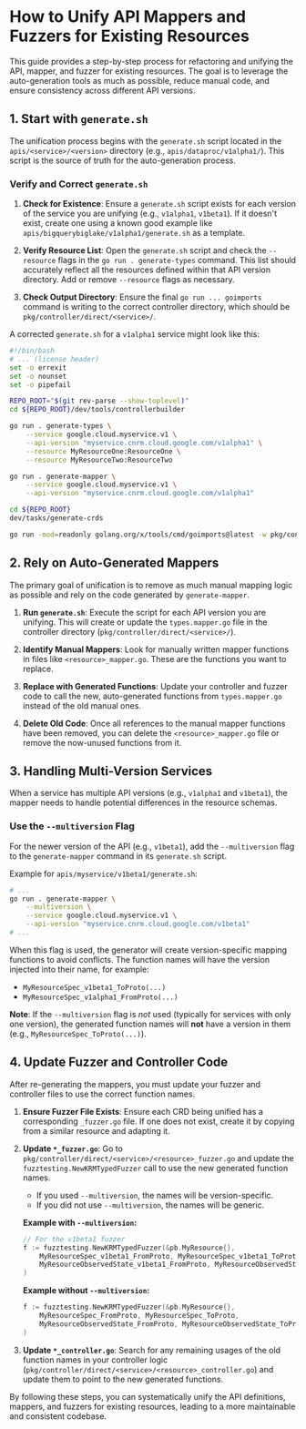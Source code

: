 # How to Unify API Mappers and Fuzzers for Existing Resources

This guide provides a step-by-step process for refactoring and unifying the API, mapper, and fuzzer for existing resources. The goal is to leverage the auto-generation tools as much as possible, reduce manual code, and ensure consistency across different API versions.

## 1. Start with `generate.sh`

The unification process begins with the `generate.sh` script located in the `apis/<service>/<version>` directory (e.g., `apis/dataproc/v1alpha1/`). This script is the source of truth for the auto-generation process.

### Verify and Correct `generate.sh`

1.  **Check for Existence**: Ensure a `generate.sh` script exists for each version of the service you are unifying (e.g., `v1alpha1`, `v1beta1`). If it doesn't exist, create one using a known good example like `apis/bigquerybiglake/v1alpha1/generate.sh` as a template.

2.  **Verify Resource List**: Open the `generate.sh` script and check the `--resource` flags in the `go run . generate-types` command. This list should accurately reflect all the resources defined within that API version directory. Add or remove `--resource` flags as necessary.

3.  **Check Output Directory**: Ensure the final `go run ... goimports` command is writing to the correct controller directory, which should be `pkg/controller/direct/<service>/`.

A corrected `generate.sh` for a `v1alpha1` service might look like this:

```bash
#!/bin/bash
# ... (license header)
set -o errexit
set -o nounset
set -o pipefail

REPO_ROOT="$(git rev-parse --show-toplevel)"
cd ${REPO_ROOT}/dev/tools/controllerbuilder

go run . generate-types \
    --service google.cloud.myservice.v1 \
    --api-version "myservice.cnrm.cloud.google.com/v1alpha1" \
    --resource MyResourceOne:ResourceOne \
    --resource MyResourceTwo:ResourceTwo

go run . generate-mapper \
    --service google.cloud.myservice.v1 \
    --api-version "myservice.cnrm.cloud.google.com/v1alpha1"

cd ${REPO_ROOT}
dev/tasks/generate-crds

go run -mod=readonly golang.org/x/tools/cmd/goimports@latest -w pkg/controller/direct/myservice/
```

## 2. Rely on Auto-Generated Mappers

The primary goal of unification is to remove as much manual mapping logic as possible and rely on the code generated by `generate-mapper`.

1.  **Run `generate.sh`**: Execute the script for each API version you are unifying. This will create or update the `types.mapper.go` file in the controller directory (`pkg/controller/direct/<service>/`).

2.  **Identify Manual Mappers**: Look for manually written mapper functions in files like `<resource>_mapper.go`. These are the functions you want to replace.

3.  **Replace with Generated Functions**: Update your controller and fuzzer code to call the new, auto-generated functions from `types.mapper.go` instead of the old manual ones.

4.  **Delete Old Code**: Once all references to the manual mapper functions have been removed, you can delete the `<resource>_mapper.go` file or remove the now-unused functions from it.

## 3. Handling Multi-Version Services

When a service has multiple API versions (e.g., `v1alpha1` and `v1beta1`), the mapper needs to handle potential differences in the resource schemas.

### Use the `--multiversion` Flag

For the newer version of the API (e.g., `v1beta1`), add the `--multiversion` flag to the `generate-mapper` command in its `generate.sh` script.

Example for `apis/myservice/v1beta1/generate.sh`:
```bash
# ...
go run . generate-mapper \
    --multiversion \
    --service google.cloud.myservice.v1 \
    --api-version "myservice.cnrm.cloud.google.com/v1beta1"
# ...
```

When this flag is used, the generator will create version-specific mapping functions to avoid conflicts. The function names will have the version injected into their name, for example:
*   `MyResourceSpec_v1beta1_ToProto(...)`
*   `MyResourceSpec_v1alpha1_FromProto(...)`

**Note**: If the `--multiversion` flag is *not* used (typically for services with only one version), the generated function names will **not** have a version in them (e.g., `MyResourceSpec_ToProto(...)`).

## 4. Update Fuzzer and Controller Code

After re-generating the mappers, you must update your fuzzer and controller files to use the correct function names.

1.  **Ensure Fuzzer File Exists**: Ensure each CRD being unified has a corresponding `_fuzzer.go` file. If one does not exist, create it by copying from a similar resource and adapting it.

2.  **Update `*_fuzzer.go`**: Go to `pkg/controller/direct/<service>/<resource>_fuzzer.go` and update the `fuzztesting.NewKRMTypedFuzzer` call to use the new generated function names.

    *   If you used `--multiversion`, the names will be version-specific.
    *   If you did not use `--multiversion`, the names will be generic.

    **Example with `--multiversion`:**
    ```go
    // For the v1beta1 fuzzer
    f := fuzztesting.NewKRMTypedFuzzer(&pb.MyResource{},
        MyResourceSpec_v1beta1_FromProto, MyResourceSpec_v1beta1_ToProto,
        MyResourceObservedState_v1beta1_FromProto, MyResourceObservedState_v1beta1_ToProto,
    )
    ```

    **Example without `--multiversion`:**
    ```go
    f := fuzztesting.NewKRMTypedFuzzer(&pb.MyResource{},
        MyResourceSpec_FromProto, MyResourceSpec_ToProto,
        MyResourceObservedState_FromProto, MyResourceObservedState_ToProto,
    )
    ```

3.  **Update `*_controller.go`**: Search for any remaining usages of the old function names in your controller logic (`pkg/controller/direct/<service>/<resource>_controller.go`) and update them to point to the new generated functions.

By following these steps, you can systematically unify the API definitions, mappers, and fuzzers for existing resources, leading to a more maintainable and consistent codebase.
